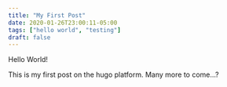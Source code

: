 ```yaml
---
title: "My First Post"
date: 2020-01-26T23:00:11-05:00
tags: ["hello world", "testing"]
draft: false
---
```


Hello World!

This is my first post on the hugo platform. Many more to come...?